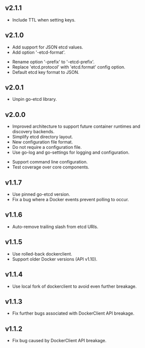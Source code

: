 ## v2.1.1
* Include TTL when setting keys.

## v2.1.0
+ Add support for JSON etcd values.
+ Add option '-etcd-format'.
* Rename option '-prefix' to '-etcd-prefix'.
* Replace 'etcd.protocol' with 'etcd.format' config option.
* Default etcd key format to JSON.

## v2.0.1
* Unpin go-etcd library.

## v2.0.0
* Improved architecture to support future container runtimes and discovery backends.
* Simplify etcd directory layout.
* New configuration file format.
* Do not require a configuration file.
* Use go-log and go-settings for logging and configuration.
+ Support command line configuration.
+ Test coverage over core components.

## v1.1.7
* Use pinned go-etcd version.
* Fix a bug where a Docker events prevent polling to occur.

## v1.1.6
* Auto-remove trailing slash from etcd URIs.

## v1.1.5
* Use rolled-back dockerclient.
* Support older Docker versions (API v1.10).

## v1.1.4
* Use local fork of dockerclient to avoid even further breakage.

## v1.1.3
* Fix further bugs associated with DockerClient API breakage.

## v1.1.2
* Fix bug caused by DockerClient API breakage.

